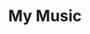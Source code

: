 ---
pid: CH924
title: My Music
location_transcription: Rittenhouse Square
zipcode: 
outside_phl: 
neighborhood: 
age: '29'
age_range: 20-29
instagram: 
image_file_name: CH_924.jpg
proposal_transcription: |-
  An interactive installation with easily playable music instruments painted colorfully.
  Ask Curtis Institution of Music to participate.
topic: Music
topic_summary: '0'
type: Interactive
keywords_other: 
credit: Helen
image_labels: 
twitter: 
facebook: 
permalink: "/monuments/ch924/"
layout: item-page
---